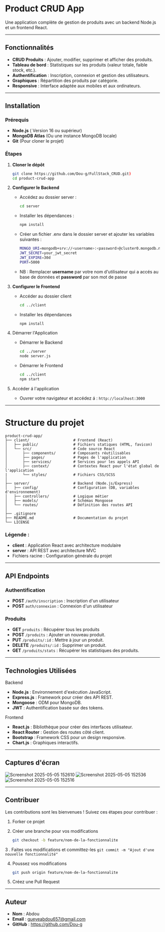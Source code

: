 # Product CRUD App
Une application complète de gestion de produits avec un backend Node.js et un frontend React.

---

## Fonctionnalités

- **CRUD Produits** : Ajouter, modifier, supprimer et afficher des produits.
- **Tableau de bord** : Statistiques sur les produits (valeur totale, faible stock, etc.).
- **Authentification** : Inscription, connexion et gestion des utilisateurs.
- **Graphiques** : Répartition des produits par catégorie.
- **Responsive** : Interface adaptée aux mobiles et aux ordinateurs.

---

## Installation

### Prérequis
- **Node.js** ( Version 16 ou supérieur)
- **MongoDB Atlas** (Ou une instance MongoDB locale)
- **Git** (Pour cloner le projet)

### Étapes

1. **Cloner le dépôt**
   ```bash
   git clone https://github.com/Dou-g/FullStack_CRUD.git)
   cd product-crud-app
2. **Configurer le Backend**
   - Accédez au dossier server :
     ```bash
     cd server
   - Installer les dépendances :
     ```bash
     npm install
   - Créer un fichier .env dans le dossier server et ajouter les variables suivantes :
     ```bash
     MONGO_URI=mongodb+srv://<username>:<password>@cluster0.mongodb.net/gestion_produits?retryWrites=true&w=majority
     JWT_SECRET=your_jwt_secret
     JWT_EXPIRE=30d
     PORT=5000
   - NB : Remplacer **username** par votre nom d'utilisateur qui a accés au base de données et **password** par son mot de passe

3. **Configurer le Frontend**
   - Accéder au dossier client
     ```bash
     cd ../client
   - Installer les dépendances
     ```bash
     npm install
4. Démarrer l'Application
   - Démarrer le Backend
     ```bash
     cd ../server
     node server.js
   - Démarrer le Frontend
     ```bash
     cd ../client
     npm start
5. Accéder á l'application
   - Ouvrer votre navigateur et accédez á :
     ```http://localhost:3000```

---

# Structure du projet

```
product-crud-app/
├── client/                    # Frontend (React)
│   ├── public/                # Fichiers statiques (HTML, favicon)
│   └── src/                   # Code source React
│       ├── components/        # Composants réutilisables
│       ├── pages/             # Pages de l'application
│       ├── services/          # Services pour les appels API
│       ├── context/           # Contextes React pour l'état global de l'application
|       └── styles/            # Fichiers CSS/SCSS
│
├── server/                    # Backend (Node.js/Express)
│   ├── config/                # Configuration (DB, variables d'environnement)
│   ├── controllers/           # Logique métier
│   ├── models/                # Schémas Mongoose
│   └── routes/                # Définition des routes API
│
├── .gitignore
├── README.md                  # Documentation du projet
└── LICENSE
```

### Légende :
- **client** : Application React avec architecture modulaire
- **server** : API REST avec architecture MVC
- Fichiers racine : Configuration générale du projet

---

## API Endpoints

### Authentification

- **POST** ```/auth/inscription``` : Inscription d'un utilisateur
- **POST** ```auth/connexion``` : Connexion d'un utilisateur

### Produits

- **GET** ```produits``` : Récupérer tous les produits
- **POST** ```/produits``` : Ajouter un nouveau produit.
- **PUT** ```/produits/:id``` : Mettre à jour un produit.
- **DELETE** ```/produits/:id``` : Supprimer un produit.
- **GET** ```/produits/stats``` : Récupérer les statistiques des produits.

---

## Technologies Utilisées

Backend

- **Node.js** : Environnement d'exécution JavaScript.
- **Express.js** : Framework pour créer des API REST.
- **Mongoose** : ODM pour MongoDB.
- **JWT** : Authentification basée sur des tokens.

Frontend

- **React.js** : Bibliothèque pour créer des interfaces utilisateur.
- **React Router** : Gestion des routes côté client.
- **Bootstrap** : Framework CSS pour un design responsive.
- **Chart.js** : Graphiques interactifs.

---

## Captures d'écran

![Screenshot 2025-05-05 152610](https://github.com/user-attachments/assets/6453314a-3819-4dce-a703-48aa35c4d125)
![Screenshot 2025-05-05 152536](https://github.com/user-attachments/assets/c4a92309-d179-48cf-b7a7-2ed5899331e1)
![Screenshot 2025-05-05 152516](https://github.com/user-attachments/assets/5ec7b0b3-d87f-474a-a6f3-bdf8f3985338)

---

## Contribuer

Les contributions sont les bienvenues ! Suivez ces étapes pour contribuer :

1. Forker ce projet
2. Créer une branche pour vos modifications

   ```bash
   git checkout -b feature/nom-de-la-fonctionnalite

3 . Faites vos modifications et committez-les
   ```git commit -m "Ajout d'une nouvelle fonctionnalité" ```

4. Poussez vos modifications
   ```bash
   git push origin feature/nom-de-la-fonctionnalite

5. Créez une Pull Request

---

## Auteur

- **Nom** : Abdou
- **Email** : gueyeabdou657@gmail.com
- **GitHub** : https://github.com/Dou-g
